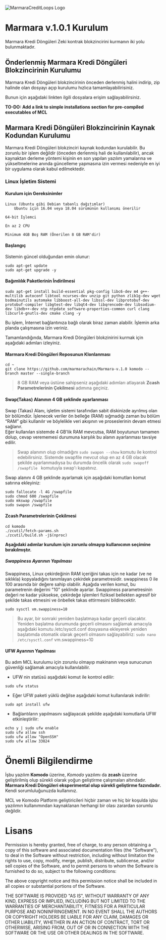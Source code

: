 ![MarmaraCreditLoops Logo](https://raw.githubusercontent.com/marmarachain/Marmara-v.1.0/master/MCL-Logo.png "Marmara Credit Loops Logo")

# Marmara v.1.0.1 Kurulum

Marmara Kredi Döngüleri Zeki kontrak blokzincirini kurmanın iki yolu bulunmaktadır.
## Önderlenmiş Marmara Kredi Döngüleri Blokzincirinin Kurulumu

Marmara Kredi Döngüleri blokzincirinin önceden derlenmiş halini indirip, zip halinde olan dosyayı açıp kurulumu hızlıca tamamlayabilirisiniz.

Bunun için aşağıdaki linkten ilgili dosyalara erişim sağlayabilirsiniz.

**__TO-DO: Add a link to simple installations section for pre-compiled executables of MCL__**

## Marmara Kredi Döngüleri Blokzincirinin Kaynak Kodundan Kurulumu

Marmara Kredi Döngüleri blokzinciri kaynak kodundan kurulabilir. Bu zorunlu bir işlem değildir (önceden derlenmiş hali de kullanılabilir), ancak kaynaktan derleme yöntemi kişinin en son yapılan yazılım yamalarına ve yükseltmelerine anında güncelleme yapmasına izin vermesi nedeniyle en iyi bir uygulama olarak kabul edilmektedir.
### Linux İşletim Sistemi

#### Kurulum için Gereksinimler

    Linux (Ubuntu gibi Debian tabanlı dağıtımlar)
        Ubuntu için 16.04 veya 18.04 sürümünün kullanımı önerilir

    64-bit İşlemci

    En az 2 CPU 

    Minimum 4GB Boş RAM (Önerilen 8 GB RAM'dir)

#### Başlangıç
Sistemin güncel olduğundan emin olunur:
```	
sudo apt-get update
sudo apt-get upgrade -y
```

#### Bağımlılık Paketlerinin İndirilmesi

```	
sudo apt-get install build-essential pkg-config libc6-dev m4 g++-multilib autoconf libtool ncurses-dev unzip git python zlib1g-dev wget bsdmainutils automake libboost-all-dev libssl-dev libprotobuf-dev protobuf-compiler libgtest-dev libqt4-dev libqrencode-dev libsodium-dev libdb++-dev ntp ntpdate software-properties-common curl clang libcurl4-gnutls-dev cmake clang -y
```
Bu işlem, İnternet bağlantınıza bağlı olarak biraz zaman alabilir. İşlemin arka planda çalışmasına izin veriniz.

Tamamlandığında, Marmara Kredi Döngüleri blokzinirini kurmak için aşağıdaki adımları izleyiniz.

#### Marmara Kredi Döngüleri Reposunun Klonlanması
```	
cd ~
git clone https://github.com/marmarachain/Marmara-v.1.0 komodo --branch master --single-branch
```
>8 GB RAM veya üstüne sahipseniz aşağıdaki adımları atlayarak **__Zcash Parametrelerinin Çekilmesi__** adımına geçiniz.

#### Swap(Takas) Alanının 4 GB şeklinde ayarlanması
Swap (Takas) Alanı, işletim sistemi tarafından sabit diskinizde ayrılmış olan bir bölümdür.
İşlenecek veriler ön belleğe (RAM) sığmadığı zaman bu bölüm “RAM”  gibi kullanılır ve böylelikle veri akışının ve proseslerinin devam etmesi sağlanır.  
Eğer kullanılan sistemde 4 GB'lik RAM mevcutsa, RAM boyutunun tamamen dolup, cevap verememesi durumuna karşılık bu alanın ayarlanması tavsiye edilir.

> Swap alanının olup olmadığını ``` sudo swapon --show ``` komutu ile kontrol edebilirsiniz.
Sistemde swapfile mevcut olup en az 4 GB olacak şekilde ayarlanmadıysa bu durumda öncelik olarak ```sudo swapoff /swapfile ``` komutuyla swap'ı kapatınız.

Swap alanını 4 GB şeklinde ayarlamak için aşağıdaki komutları komut satırına ekleyiniz: 
```
sudo fallocate -l 4G /swapfile
sudo chmod 600 /swapfile 
sudo mkswap /swapfile 
sudo swapon /swapfile
```
#### Zcash Parametrelerinin Çekilmesi
```
cd komodo
./zcutil/fetch-params.sh
./zcutil/build.sh -j$(nproc)
```
**Aşağıdaki adımlar kurulum için zorunlu olmayıp kullanıcının seçimine bırakılmıştır.**

##### Swappiness Ayarının Yapılması
Swappiness, Linux çekirdeğinin RAM içeriğini takas için ne kadar (ve ne sıklıkla) kopyaladığını tanımlayan çekirdek parametresidir. swappiness 0 ile 100 arasında bir değere sahip olabilir.
Aşağıda verilen komut, bu parametrenin değerini "10" şeklinde ayarlar. Swappiness parametresinin değeri ne kadar yüksekse, çekirdeğe işlemleri fiziksel bellekten agresif bir şekilde takas etmesini ve önbellek takas ettirmesini bildirecektir.
```
sudo sysctl vm.swappiness=10 
```
>Bu ayar, bir sonraki yeniden başlatmaya kadar geçerli olacaktır. Yeniden başlatma durumunda geçerli olmasını sağlamak amacıyla aşağıdaki komutu /etc/sysctl.conf dosyasına ekleyerek yeniden başlatımda otomatik olarak geçerli olmasını sağlayabiliriz:
>```sudo nano /etc/sysctl.conf``` vm.swappiness=10

#### UFW Ayarının Yapılması
Bu adım MCL kurulumu için zorunlu olmayıp makinanın veya sunucunun güvenliği sağlamak amacıyla kullanılabilir.

- UFW nin statüsü aşağıdaki komut ile kontrol edilir:
```
sudo ufw status
```
- Eğer UFW paketi yüklü değilse aşağıdaki komut kullanılarak indirilir:
```	
sudo apt install ufw
```
- Bağlantıların yapılmasını sağlayacak şekilde aşağıdaki komutlarla UFW etkinleştirilir:
```
echo y | sudo ufw enable
sudo ufw allow ssh
sudo ufw allow "OpenSSH"
sudo ufw allow 33824
```
# Önemli Bilgilendirme
İşbu yazılım **Komodo** üzerine, *Komodo* yazılımı da **zcash** üzerine geliştirilmiş olup sürekli olarak yoğun geliştirme çalışmaları altındadır.
**Marmara Kredi Döngüleri eksperimental olup sürekli geliştirme fazındadır.** Kendi sorumluluğunuzda kullanınız.

MCL ve Komodo Platform geliştiricileri hiçbir zaman ve hiç bir koşulda işbu yazılımın kullanımından kaynaklanan herhangi bir olası zarardan sorumlu değildir.
	
# Lisans
Permission is hereby granted, free of charge, to any person obtaining a copy of this software and associated documentation files (the "Software"), to deal in the Software without restriction, including without limitation the rights to use, copy, modify, merge, publish, distribute, sublicense, and/or sell copies of the Software, and to permit persons to whom the Software is furnished to do so, subject to the following conditions:

The above copyright notice and this permission notice shall be included in all copies or substantial portions of the Software.

THE SOFTWARE IS PROVIDED "AS IS", WITHOUT WARRANTY OF ANY KIND, EXPRESS OR IMPLIED, INCLUDING BUT NOT LIMITED TO THE WARRANTIES OF MERCHANTABILITY, FITNESS FOR A PARTICULAR PURPOSE AND NONINFRINGEMENT. IN NO EVENT SHALL THE AUTHORS OR COPYRIGHT HOLDERS BE LIABLE FOR ANY CLAIM, DAMAGES OR OTHER LIABILITY, WHETHER IN AN ACTION OF CONTRACT, TORT OR OTHERWISE, ARISING FROM, OUT OF OR IN CONNECTION WITH THE SOFTWARE OR THE USE OR OTHER DEALINGS IN THE SOFTWARE.
